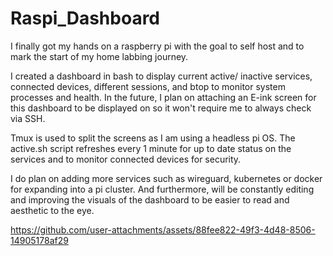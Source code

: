 # Raspi_Dashboard

I finally got my hands on a raspberry pi with the goal to self host and to mark the start of my home labbing journey.

I created a dashboard in bash to display current active/ inactive services, connected devices, different sessions, and btop to monitor system processes and health. In the future, I plan on attaching an E-ink screen for this dashboard to be displayed on so it won't require me to always check via SSH.

Tmux is used to split the screens as I am using a headless pi OS. The active.sh script refreshes every 1 minute for up to date status on the services and to monitor connected devices for security.

I do plan on adding more services such as wireguard, kubernetes or docker for expanding into a pi cluster. And furthermore, will be constantly editing and improving the visuals of the dashboard to be easier to read and aesthetic to the eye.




https://github.com/user-attachments/assets/88fee822-49f3-4d48-8506-14905178af29




